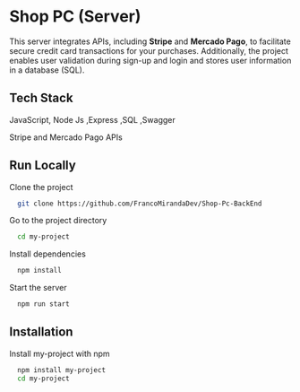 # Shop PC (Server)

This server integrates APIs, including **Stripe** and **Mercado Pago**, to facilitate secure credit card transactions for your purchases. Additionally, the project enables user validation during sign-up and login and stores user information in a database (SQL).

## Tech Stack

JavaScript, Node Js ,Express ,SQL ,Swagger

Stripe and Mercado Pago APIs

## Run Locally

Clone the project

```bash
  git clone https://github.com/FrancoMirandaDev/Shop-Pc-BackEnd
```

Go to the project directory

```bash
  cd my-project
```

Install dependencies

```bash
  npm install
```

Start the server

```bash
  npm run start
```

## Installation

Install my-project with npm

```bash
  npm install my-project
  cd my-project
```
